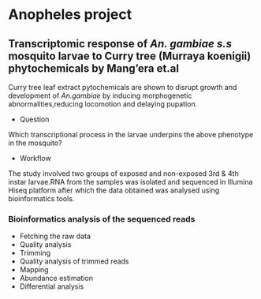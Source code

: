 # Anopheles project
## Transcriptomic response of *An. gambiae s.s* mosquito larvae to Curry tree (Murraya koenigii) phytochemicals by Mang’era et.al
Curry tree leaf extract pytochemicals are shown to disrupt growth and development of *An.gambiae* by inducing morphogenetic abnormalities,reducing locomotion and delaying pupation.
* Question

Which transcriptional process in the larvae underpins the above phenotype in the mosquito?

* Workflow

The study involved two groups of exposed and non-exposed 3rd & 4th instar larvae.RNA from the samples was isolated and sequenced in Illumina Hiseq platform after which the data obtained was analysed using bioinformatics tools.

### Bioinformatics analysis of the sequenced reads 
* Fetching the raw data
* Quality analysis
* Trimming 
* Quality analysis of trimmed reads
* Mapping 
* Abundance estimation
* Differential analysis

